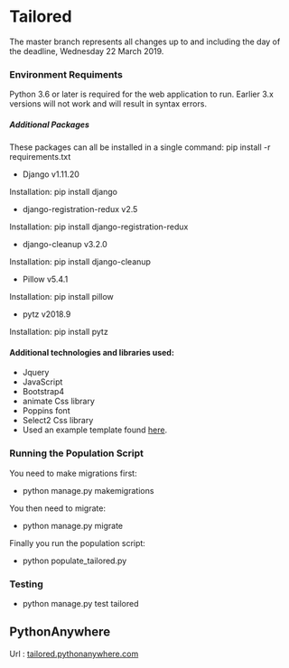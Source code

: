 # Tailored

The master branch represents all changes up to and including the day of the deadline, Wednesday 22 March 2019.

### Environment Requiments

Python 3.6 or later is required for the web application to run. Earlier 3.x versions will not work and will result in syntax errors.

##### Additional Packages

These packages can all be installed in a single command: pip install -r requirements.txt

- Django v1.11.20

Installation: pip install django

- django-registration-redux v2.5

Installation: pip install django-registration-redux

- django-cleanup v3.2.0

Installation: pip install django-cleanup

- Pillow v5.4.1

Installation: pip install pillow

- pytz v2018.9

Installation: pip install pytz

#### Additional technologies and libraries used:

- Jquery
- JavaScript
- Bootstrap4
- animate Css library
- Poppins font
- Select2 Css library
- Used an example template found [here](https://colorlib.com/preview/theme/karl/index.html).

### Running the Population Script

You need to make migrations first:
- python manage.py makemigrations

You then need to migrate:
- python manage.py migrate

Finally you run the population script:
- python populate_tailored.py



### Testing
-	python manage.py test tailored

## PythonAnywhere
Url :  [tailored.pythonanywhere.com](https://tailored.pythonanywhere.com)